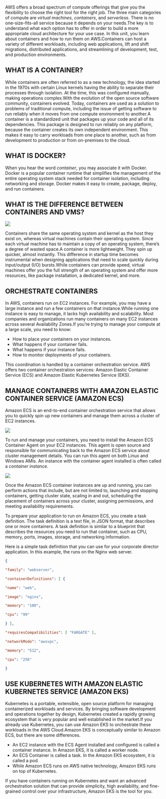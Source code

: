 AWS offers a broad spectrum of compute offerings that give you the flexibility to choose the right tool for the right job. The three main categories of compute are _virtual machines_, _containers_, and _serverless_. There is no one-size-fits-all service because it depends on your needs.The key is to understand what each option has to offer in order to build a more appropriate cloud architecture for your use case. In this unit, you learn about containers and how to run them on AWS.Containers can host a variety of different workloads, including web applications, lift and shift migrations, distributed applications, and streamlining of development, test, and production environments.

## WHAT IS A CONTAINER?

While containers are often referred to as a new technology, the idea started in the 1970s with certain Linux kernels having the ability to separate their processes through isolation. At the time, this was configured manually, making operations complex.With the evolution of the open source software community, containers evolved. Today, containers are used as a solution to problems of traditional compute, including the issue of getting software to run reliably when it moves from one compute environment to another.A container is a standardized unit that packages up your code and all of its dependencies. This package is designed to run reliably on any platform, because the container creates its own independent environment. This makes it easy to carry workloads from one place to another, such as from development to production or from on-premises to the cloud.

## WHAT IS DOCKER?

When you hear the word _container_, you may associate it with Docker. Docker is a popular container runtime that simplifies the management of the entire operating system stack needed for container isolation, including networking and storage. Docker makes it easy to create, package, deploy, and run containers.

## WHAT IS THE DIFFERENCE BETWEEN CONTAINERS AND VMS?

![](https://d3c33hcgiwev3.cloudfront.net/imageAssetProxy.v1/ey1wXR__Q8-u-30xtwWgOA_6141822210744ed98558c0765cb41af1_Reading_2.3_virtualvscont.png?expiry=1688515200000&hmac=0cGgtsQjwl2WtIlQhCsgP6qJovgu_dQKD0hT5O9QOsc)

Containers share the same operating system and kernel as the host they exist on, whereas virtual machines contain their operating system. Since each virtual machine has to maintain a copy of an operating system, there’s a degree of wasted space.A container is more lightweight. They spin up quicker, almost instantly. This difference in startup time becomes instrumental when designing applications that need to scale quickly during input/output (I/O) bursts.While containers can provide speed, virtual machines offer you the full strength of an operating system and offer more resources, like package installation, a dedicated kernel, and more.

## ORCHESTRATE CONTAINERS

In AWS, containers run on EC2 instances. For example, you may have a large instance and run a few containers on that instance.While running one instance is easy to manage, it lacks high availability and scalability. Most companies and organizations run many containers on many EC2 instances across several Availability Zones.If you’re trying to manage your compute at a large scale, you need to know:

- How to place your containers on your instances.
- What happens if your container fails.
- What happens if your instance fails.
- How to monitor deployments of your containers.

This coordination is handled by a container orchestration service. AWS offers two container orchestration services: Amazon Elastic Container Service (ECS) and Amazon Elastic Kubernetes Service (EKS).

## MANAGE CONTAINERS WITH AMAZON ELASTIC CONTAINER SERVICE (AMAZON ECS)

Amazon ECS is an end-to-end container orchestration service that allows you to quickly spin up new containers and manage them across a cluster of EC2 instances.

![](https://d3c33hcgiwev3.cloudfront.net/imageAssetProxy.v1/_ihG6qHQT-yZDxIWFNrDSg_0173e688f8524deaafdbb3530d7018f1_image.png?expiry=1688515200000&hmac=yas0KSpldmpZ-ZRP7jVG0giGi2nSp2CHBPJr_DHWQOs)

To run and manage your containers, you need to install the Amazon ECS Container Agent on your EC2 instances. This agent is open source and responsible for communicating back to the Amazon ECS service about cluster management details. You can run this agent on both Linux and Windows AMIs. An instance with the container agent installed is often called a _container instance_.

![](https://d3c33hcgiwev3.cloudfront.net/imageAssetProxy.v1/QQCbn5jtTp-U9titkpxO6A_26e0fca673034a65bc3b6c18ed2fd8f1_image.png?expiry=1688515200000&hmac=dzmx3wAdnnIzRn9BrlRPbfRfUxL1N0M0mw2iks7_ApE)

Once the Amazon ECS container instances are up and running, you can perform actions that include, but are not limited to, launching and stopping containers, getting cluster state, scaling in and out, scheduling the placement of containers across your cluster, assigning permissions, and meeting availability requirements.

To prepare your application to run on Amazon ECS, you create a task definition. The task definition is a text file, in JSON format, that describes one or more containers. A task definition is similar to a blueprint that describes the resources you need to run that container, such as CPU, memory, ports, images, storage, and networking information.

Here is a simple task definition that you can use for your corporate director application. In this example, the runs on the Nginx web server.
```json
{

"family": "webserver",

"containerDefinitions": [ {

"name": "web",

"image": "nginx",

"memory": "100",

"cpu": "99"

} ],

"requiresCompatibilities": [ "FARGATE" ],

"networkMode": "awsvpc",

"memory": "512",

"cpu": "256"

}
```

## USE KUBERNETES WITH AMAZON ELASTIC KUBERNETES SERVICE (AMAZON EKS)

Kubernetes is a portable, extensible, open source platform for managing containerized workloads and services. By bringing software development and operations together by design, Kubernetes created a rapidly growing ecosystem that is very popular and well established in the market.If you already use Kubernetes, you can use Amazon EKS to orchestrate these workloads in the AWS Cloud.Amazon EKS is conceptually similar to Amazon ECS, but there are some differences.

- An EC2 instance with the ECS Agent installed and configured is called a container instance. In Amazon EKS, it is called a worker node.
- An ECS Container is called a task. In the Amazon EKS ecosystem, it is called a pod.
- While Amazon ECS runs on AWS native technology, Amazon EKS runs on top of Kubernetes.

If you have containers running on Kubernetes and want an advanced orchestration solution that can provide simplicity, high availability, and fine-grained control over your infrastructure, Amazon EKS is the tool for you.